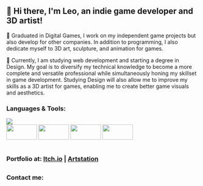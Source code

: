<div>
  <h2>👋 Hi there, I'm Leo, an indie game developer and 3D artist!</h2>
  <p>💼 Graduated in Digital Games, I work on my independent game projects but also develop for other companies. In addition to programming, I also dedicate myself to 3D art,  sculpture, and animation for games.</p>
  <p>🌱 Currently, I am studying web development and starting a degree in Design. My goal is to diversify my technical knowledge to become a more complete and versatile professional while simultaneously honing my skillset in game development. Studying Design will also allow me to improve my skills as a 3D artist for games, enabling me to create better game visuals and aesthetics.</p>
</div>
<div>
  <div>
     <h3>Languages & Tools:</h3>
    <img src="https://github-readme-stats.vercel.app/api/top-langs?username=leospadim&layout=compact&theme=transparent&hide=hlsl,shaderlab&langs_count=8&hide_border=true&hide_title=true&card_width=350" />
  </div>
  <img align="center" height="40" width="80" src="https://unpkg.com/simple-icons@v8/icons/unity.svg" />
  <img align="center" height="40" width="80" src="https://unpkg.com/simple-icons@v8/icons/blender.svg" />
  <img align="center" height="40" width="80" src="https://unpkg.com/simple-icons@v8/icons/unrealengine.svg" />
  <img align="center" height="40" width="80" src="https://unpkg.com/simple-icons@v8/icons/react.svg/61dafb" />
  <br><br>
  <h3>Portfolio at: <a href="https://leospadim.itch.io/">Itch.io</a> | <a href="https://leospadim.artstation.com/">Artstation</a></h3> 
</div>

##

<div>
  <h3>Contact me:</h3>
  <a href="mailto:leospadim@hotmail.com"></a>
  <a href="https://api.whatsapp.com/send?phone=5514998574325"></a>
</div>
